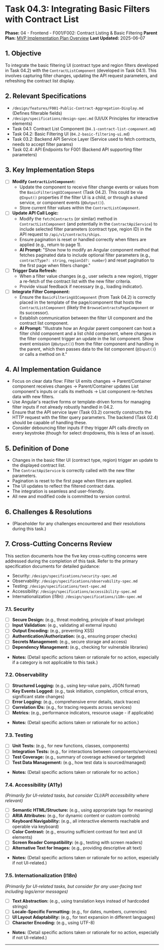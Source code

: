 # Task 04.3: Integrating Basic Filters with Contract List

**Phase:** 04 - Frontend - F001/F002: Contract Listing & Basic Filtering
**Parent Plan:** [MVP Implementation Plan Overview](../00-mvp-implementation-plan-overview.md)
**Last Updated:** 2025-06-07 <!-- To be updated by AI/USER -->

## 1. Objective

To integrate the basic filtering UI (contract type and region filters developed in Task 04.2) with the `ContractListComponent` (developed in Task 04.1). This involves capturing filter changes, updating the API request parameters, and refreshing the contract list display.

## 2. Relevant Specifications

*   `/design/features/F001-Public-Contract-Aggregation-Display.md` (Defines filterable fields)
*   `/design/specifications/design-spec.md` (UI/UX Principles for interactive elements)
*   Task 04.1: Contract List Component (`04.1-contract-list-component.md`)
*   Task 04.2: Basic Filtering UI (`04.2-basic-filtering-ui.md`)
*   Task 03.2: Backend API Service Layer (Service used to fetch contracts, needs to accept filter params)
*   Task 02.4: API Endpoints for F001 (Backend API supporting filter parameters)

## 3. Key Implementation Steps

*   [ ] **Modify `ContractListComponent`:**
    *   Update the component to receive filter change events or values from the `BasicFilteringUIComponent` (Task 04.2). This could be via `@Input()` properties if the filter UI is a child, or through a shared service, or component events (`@Output()`).
    *   Store current filter values within the `ContractListComponent`.
*   [ ] **Update API Call Logic:**
    *   Modify the `fetchContracts` (or similar) method in `ContractListComponent` (and potentially in the `ContractApiService`) to include selected filter parameters (contract type, region ID) in the API request to `/api/v1/contracts/ships`.
    *   Ensure pagination is reset or handled correctly when filters are applied (e.g., return to page 1).
    *   **AI Prompt:** "Show how to modify an Angular component method that fetches paginated data to include optional filter parameters (e.g., `contractType?: string`, `regionId?: number`) and reset pagination to the first page when filters change."
*   [ ] **Trigger Data Refresh:**
    *   When a filter value changes (e.g., user selects a new region), trigger a re-fetch of the contract list with the new filter criteria.
    *   Provide visual feedback if necessary (e.g., loading indicator).
*   [ ] **Integrate Filter Component:**
    *   Ensure the `BasicFilteringUIComponent` (from Task 04.2) is correctly placed in the template of the page/component that hosts the `ContractListComponent` (likely the `BrowseContractsPageComponent` or its successor).
    *   Establish communication between the filter UI component and the contract list component.
    *   **AI Prompt:** "Illustrate how an Angular parent component can host a filter child component and a list child component, where changes in the filter component trigger an update in the list component. Show event emission (`@Output()`) from the filter component and handling in the parent, which then passes data to the list component (`@Input()`) or calls a method on it."

## 4. AI Implementation Guidance

*   Focus on clear data flow: Filter UI emits changes -> Parent/Container component receives changes -> Parent/Container updates List component's inputs or calls its methods -> List component re-fetches data with new filters.
*   Use Angular's reactive forms or template-driven forms for managing filter inputs if not already robustly handled in 04.2.
*   Ensure that the API service layer (Task 03.2) correctly constructs the HTTP request with the filter query parameters. The backend (Task 02.4) should be capable of handling these.
*   Consider debouncing filter inputs if they trigger API calls directly on every keystroke (though for select dropdowns, this is less of an issue).

## 5. Definition of Done

*   Changes in the basic filter UI (contract type, region) trigger an update to the displayed contract list.
*   The `ContractApiService` is correctly called with the new filter parameters.
*   Pagination is reset to the first page when filters are applied.
*   The UI updates to reflect the filtered contract data.
*   The integration is seamless and user-friendly.
*   All new and modified code is committed to version control.

## 6. Challenges & Resolutions

*   (Placeholder for any challenges encountered and their resolutions during this task.)

## 7. Cross-Cutting Concerns Review

This section documents how the five key cross-cutting concerns were addressed during the completion of this task. Refer to the primary specification documents for detailed guidance:
*   Security: `/design/specifications/security-spec.md`
*   Observability: `/design/specifications/observability-spec.md`
*   Testing: `/design/specifications/test-spec.md`
*   Accessibility: `/design/specifications/accessibility-spec.md`
*   Internationalization (i18n): `/design/specifications/i18n-spec.md`

### 7.1. Security
*   [ ] **Secure Design:** (e.g., threat modeling, principle of least privilege)
*   [ ] **Input Validation:** (e.g., validating all external inputs)
*   [ ] **Output Encoding:** (e.g., preventing XSS)
*   [ ] **Authentication/Authorization:** (e.g., ensuring proper checks)
*   [ ] **Secrets Management:** (e.g., secure storage and access)
*   [ ] **Dependency Management:** (e.g., checking for vulnerable libraries)
*   **Notes:** (Detail specific actions taken or rationale for no action, especially if a category is not applicable to this task.)

### 7.2. Observability
*   [ ] **Structured Logging:** (e.g., using key-value pairs, JSON format)
*   [ ] **Key Events Logged:** (e.g., task initiation, completion, critical errors, significant state changes)
*   [ ] **Error Logging:** (e.g., comprehensive error details, stack traces)
*   [ ] **Correlation IDs:** (e.g., for tracing requests across services)
*   [ ] **Metrics:** (e.g., performance indicators, resource usage - if applicable)
*   **Notes:** (Detail specific actions taken or rationale for no action.)

### 7.3. Testing
*   [ ] **Unit Tests:** (e.g., for new functions, classes, components)
*   [ ] **Integration Tests:** (e.g., for interactions between components/services)
*   [ ] **Test Coverage:** (e.g., summary of coverage achieved or targeted)
*   [ ] **Test Data Management:** (e.g., how test data is sourced/managed)
*   **Notes:** (Detail specific actions taken or rationale for no action.)

### 7.4. Accessibility (A11y)
*(Primarily for UI-related tasks, but consider CLI/API accessibility where relevant)*
*   [ ] **Semantic HTML/Structure:** (e.g., using appropriate tags for meaning)
*   [ ] **ARIA Attributes:** (e.g., for dynamic content or custom controls)
*   [ ] **Keyboard Navigability:** (e.g., all interactive elements reachable and operable via keyboard)
*   [ ] **Color Contrast:** (e.g., ensuring sufficient contrast for text and UI elements)
*   [ ] **Screen Reader Compatibility:** (e.g., testing with screen readers)
*   [ ] **Alternative Text for Images:** (e.g., providing descriptive alt text)
*   **Notes:** (Detail specific actions taken or rationale for no action, especially if not UI-related.)

### 7.5. Internationalization (I18n)
*(Primarily for UI-related tasks, but consider for any user-facing text including logs/error messages)*
*   [ ] **Text Abstraction:** (e.g., using translation keys instead of hardcoded strings)
*   [ ] **Locale-Specific Formatting:** (e.g., for dates, numbers, currencies)
*   [ ] **UI Layout Adaptability:** (e.g., for text expansion in different languages)
*   [ ] **Character Encoding:** (e.g., using UTF-8)
*   **Notes:** (Detail specific actions taken or rationale for no action, especially if not UI-related.)

---
<!-- This section should be placed before any final "Task Completion Checklist" or similar concluding remarks. -->
